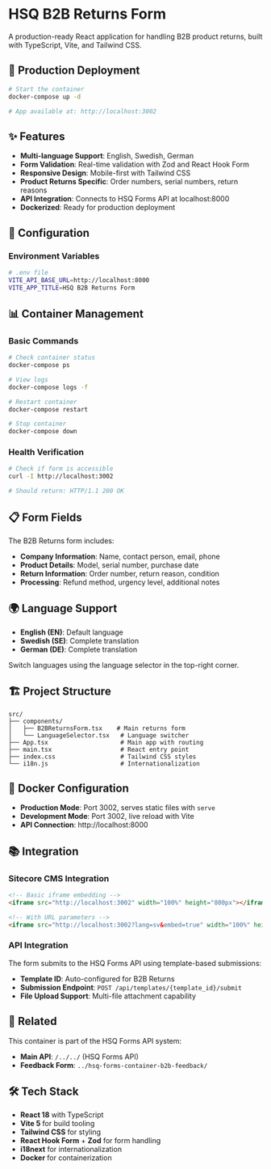 # HSQ B2B Returns Form

A production-ready React application for handling B2B product returns, built with TypeScript, Vite, and Tailwind CSS.

## 🚀 Production Deployment

```bash
# Start the container
docker-compose up -d

# App available at: http://localhost:3002
```

## ✨ Features

- **Multi-language Support**: English, Swedish, German
- **Form Validation**: Real-time validation with Zod and React Hook Form
- **Responsive Design**: Mobile-first with Tailwind CSS
- **Product Returns Specific**: Order numbers, serial numbers, return reasons
- **API Integration**: Connects to HSQ Forms API at localhost:8000
- **Dockerized**: Ready for production deployment

## 🔧 Configuration

### Environment Variables
```bash
# .env file
VITE_API_BASE_URL=http://localhost:8000
VITE_APP_TITLE=HSQ B2B Returns Form
```

## 📊 Container Management

### Basic Commands

```bash
# Check container status
docker-compose ps

# View logs
docker-compose logs -f

# Restart container
docker-compose restart

# Stop container
docker-compose down
```

### Health Verification

```bash
# Check if form is accessible
curl -I http://localhost:3002

# Should return: HTTP/1.1 200 OK
```

## 📋 Form Fields

The B2B Returns form includes:

- **Company Information**: Name, contact person, email, phone
- **Product Details**: Model, serial number, purchase date
- **Return Information**: Order number, return reason, condition
- **Processing**: Refund method, urgency level, additional notes

## 🌍 Language Support

- **English (EN)**: Default language
- **Swedish (SE)**: Complete translation
- **German (DE)**: Complete translation

Switch languages using the language selector in the top-right corner.

## 🏗️ Project Structure

```
src/
├── components/
│   ├── B2BReturnsForm.tsx    # Main returns form
│   └── LanguageSelector.tsx   # Language switcher
├── App.tsx                    # Main app with routing
├── main.tsx                   # React entry point
├── index.css                  # Tailwind CSS styles
└── i18n.js                    # Internationalization
```

## 🐳 Docker Configuration

- **Production Mode**: Port 3002, serves static files with `serve`
- **Development Mode**: Port 3002, live reload with Vite
- **API Connection**: http://localhost:8000

## 📚 Integration

### Sitecore CMS Integration

```html
<!-- Basic iframe embedding -->
<iframe src="http://localhost:3002" width="100%" height="800px"></iframe>

<!-- With URL parameters -->
<iframe src="http://localhost:3002?lang=sv&embed=true" width="100%" height="600px"></iframe>
```

### API Integration

The form submits to the HSQ Forms API using template-based submissions:

- **Template ID**: Auto-configured for B2B Returns
- **Submission Endpoint**: `POST /api/templates/{template_id}/submit`
- **File Upload Support**: Multi-file attachment capability

## 🔗 Related

This container is part of the HSQ Forms API system:
- **Main API**: `/../../` (HSQ Forms API)
- **Feedback Form**: `../hsq-forms-container-b2b-feedback/`

## 🛠️ Tech Stack

- **React 18** with TypeScript
- **Vite 5** for build tooling
- **Tailwind CSS** for styling
- **React Hook Form** + **Zod** for form handling
- **i18next** for internationalization
- **Docker** for containerization
